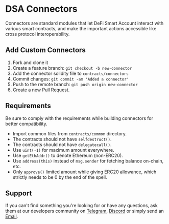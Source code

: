 # DSA Connectors

Connectors are standard modules that let DeFi Smart Account interact with various smart contracts, and make the important actions accessible like cross protocol interoperability.

## Add Custom Connectors

1. Fork and clone it
2. Create a feature branch: `git checkout -b new-connector`
3. Add the connector solidity file to `contracts/connectors`
4. Commit changes: `git commit -am 'Added a connector'`
5. Push to the remote branch: `git push origin new-connector`
6. Create a new Pull Request.

## Requirements

Be sure to comply with the requirements while building connectors for better compatibility.

- Import common files from `contracts/common` directory.
- The contracts should not have `selfdestruct()`.
- The contracts should not have `delegatecall()`.
- Use `uint(-1)` for maximum amount everywhere.
- Use `getEthAddr()` to denote Ethereum (non-ERC20).
- Use `address(this)` instead of `msg.sender` for fetching balance on-chain, etc.
- Only `approve()` limited amount while giving ERC20 allowance, which strictly needs to be 0 by the end of the spell.

<!-- - If required, Add two additional parameter, `getId` & `setId` in external public functions.
- Use `getUint()` or `setUint()` functions to fetch or store values.
- Call `emitEvent()` after every external public functions. -->

<!-- Be sure to check [this mock file](https://github.com/InstaDApp/dsa-connectors/blob/master/contracts/connectors/mock.sol) for reference. -->

## Support

If you can't find something you're looking for or have any questions, ask them at our developers community on [Telegram](https://t.me/instadevelopers), [Discord](https://discord.gg/83vvrnY) or simply send an [Email](mailto:info@instadapp.io).